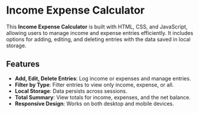 # Income Expense Calculator

This **Income Expense Calculator** is built with HTML, CSS, and JavaScript, allowing users to manage income and expense entries efficiently. 
It includes options for adding, editing, and deleting entries with the data saved in local storage.

## Features

- **Add, Edit, Delete Entries**: Log income or expenses and manage entries.
- **Filter by Type**: Filter entries to view only income, expense, or all.
- **Local Storage**: Data persists across sessions.
- **Total Summary**: View totals for income, expenses, and the net balance.
- **Responsive Design**: Works on both desktop and mobile devices.

